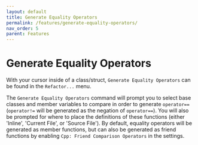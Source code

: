 ```yaml
---
layout: default
title: Generate Equality Operators
permalink: /features/generate-equality-operators/
nav_order: 5
parent: Features
---
```


# Generate Equality Operators

With your cursor inside of a class/struct, `Generate Equality Operators` can be found in the `Refactor...` menu.

The `Generate Equality Operators` command will prompt you to select base classes and member variables to compare in order to generate `operator==` (`operator!=` will be generated as the negation of `operator==`). You will also be prompted for where to place the definitions of these functions (either 'Inline', 'Current File', or 'Source File'). By default, equality operators will be generated as member functions, but can also be generated as friend functions by enabling `Cpp: Friend Comparison Operators` in the settings.
